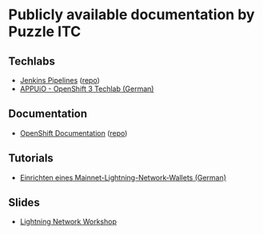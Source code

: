 # Publicly available documentation by Puzzle ITC

## Techlabs

* [Jenkins Pipelines](https://puzzle.github.io/jenkins-techlab)
  ([repo](https://github.com/puzzle/jenkins-techlab/))
* [APPUiO - OpenShift 3 Techlab (German)](https://github.com/appuio/techlab)

## Documentation

* [OpenShift Documentation](http://appuio-community-documentation.rtfd.org/)
  ([repo](https://github.com/appuio/docs))

## Tutorials

* [Einrichten eines Mainnet-Lightning-Network-Wallets (German)](de/tutorial-mainnet-lightning-network-wallet.md)

## Slides

* [Lightning Network Workshop](en/slides-lightning-workshop.html)
